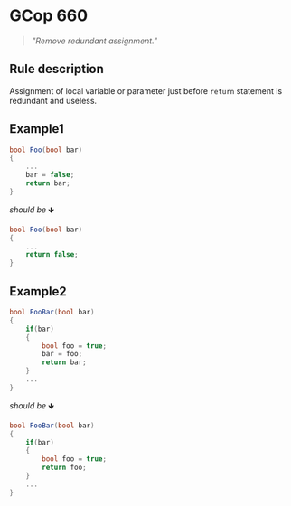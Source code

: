 ﻿# GCop 660

> *"Remove redundant assignment."*

## Rule description

Assignment of local variable or parameter just before `return` statement is redundant and useless.

## Example1

```csharp
bool Foo(bool bar)
{
    ...
    bar = false;
    return bar;
}
```

*should be* 🡻

```csharp
bool Foo(bool bar)
{
    ...
    return false;
}
```

## Example2

```csharp
bool FooBar(bool bar)
{
    if(bar)
    {
        bool foo = true;
        bar = foo;
        return bar;
    }
    ...
}
```

*should be* 🡻

```csharp
bool FooBar(bool bar)
{
    if(bar)
    {
        bool foo = true;
        return foo;
    }
    ...
}
```

